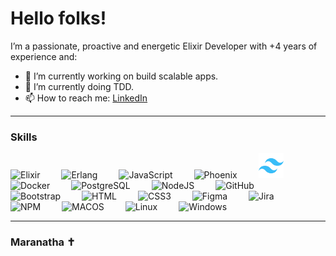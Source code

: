 # Hello folks!
I’m a passionate, proactive and energetic Elixir Developer with +4 years of experience and:
- 🔭 I’m currently working on build scalable apps.
- 🌱 I’m currently doing TDD.
- 📫 How to reach me: [LinkedIn](https://www.linkedin.com/in/misael-ralo/)

<!--![](https://komarev.com/ghpvc/?username=misaelralo&label=PROFILE+VIEWS) -->

  
------

### Skills
<div>
<img  alt="Elixir" width="40px" height="40px"  height="40px" style="padding-right:30px;" src="https://cdn.jsdelivr.net/gh/devicons/devicon/icons/elixir/elixir-original.svg" />
<img  alt="Erlang" width="40px" height="40px"  style="padding-right:30px;" src="https://cdn.jsdelivr.net/gh/devicons/devicon/icons/erlang/erlang-original.svg" />
<img  alt="JavaScript" width="40px" height="40px"  style="padding-right:30px;" src="https://cdn.jsdelivr.net/gh/devicons/devicon/icons/javascript/javascript-plain.svg" />
<img  alt="Phoenix" width="40px" height="40px"  style="padding-right:30px;" src="https://cdn.jsdelivr.net/gh/devicons/devicon/icons/phoenix/phoenix-original.svg" />
<img  alt="TailwindCSS" width="40px" height="40px"  style="padding-right:30px;" src="https://github.com/devicons/devicon/blob/v2.16.0/icons/tailwindcss/tailwindcss-original.svg" />
<img  alt="Docker" width="40px" height="40px"  style="padding-right:30px;" src="https://cdn.jsdelivr.net/gh/devicons/devicon/icons/docker/docker-original.svg" />
<img  alt="PostgreSQL" width="40px" height="40px"  style="padding-right:30px;" src="https://cdn.jsdelivr.net/gh/devicons/devicon/icons/postgresql/postgresql-original.svg" />
<img  alt="NodeJS" width="40px" height="40px"  style="padding-right:30px;" src="https://cdn.jsdelivr.net/gh/devicons/devicon/icons/nodejs/nodejs-original.svg" />
<img  alt="GitHub" width="40px" height="40px"  style="padding-right:30px;" src="https://cdn.jsdelivr.net/gh/devicons/devicon/icons/github/github-original.svg" />
<img  alt="Bootstrap" width="40px" height="40px"  style="padding-right:30px;" src="https://cdn.jsdelivr.net/gh/devicons/devicon/icons/bootstrap/bootstrap-original.svg" />
<img  alt="HTML" width="40px" height="40px"  style="padding-right:30px;" src="https://cdn.jsdelivr.net/gh/devicons/devicon/icons/html5/html5-original.svg" />
<img  alt="CSS3" width="40px" height="40px"  style="padding-right:30px;" src="https://cdn.jsdelivr.net/gh/devicons/devicon/icons/css3/css3-original.svg" />
<img  alt="Figma" width="40px" height="40px"  style="padding-right:30px;" src="https://cdn.jsdelivr.net/gh/devicons/devicon/icons/figma/figma-original.svg" />
<img  alt="Jira" width="40px" height="40px"  style="padding-right:30px;" src="https://cdn.jsdelivr.net/gh/devicons/devicon/icons/jira/jira-original.svg" />
<img  alt="NPM" width="40px" height="40px"  style="padding-right:30px;" src="https://cdn.jsdelivr.net/gh/devicons/devicon/icons/npm/npm-original-wordmark.svg" />
<img  alt="MACOS" width="40px" height="40px"  style="padding-right:30px;" src="https://cdn.jsdelivr.net/gh/devicons/devicon/icons/apple/apple-original.svg" />
<img  alt="Linux" width="40px" height="40px"  style="padding-right:30px;" src="https://cdn.jsdelivr.net/gh/devicons/devicon/icons/linux/linux-original.svg" />
<img  alt="Windows" width="40px" height="40px"  style="padding-right:30px;" src="https://cdn.jsdelivr.net/gh/devicons/devicon/icons/windows8/windows8-original.svg" />
</div>


------

<div align="left" style="width:100%;"> <h3> Maranatha ✝️ </h3> </div>



<!--
Icons -> https://github.com/devicons/devicon/tree/v2.15.1/icons/

![github stats](https://github-readme-stats.vercel.app/api?username=misaelralo&show_icons=true&count_private=true&include_all_commits=true&hide_title=true&cache_seconds=1800&theme=cobalt)
![github stats](https://github-readme-stats.vercel.app/api/top-langs?username=misaelralo&show_icons=true&count_private=true&include_all_commits=true&hide_title=true&cache_seconds=1800&theme=cobalt)

Here are some ideas to get you started:

- 🔭 I’m currently working on ...
- 🌱 I’m currently learning ...
- 👯 I’m looking to collaborate on ...
- 🤔 I’m looking for help with ...
- 💬 Ask me about ...
- 📫 How to reach me: ...
- 😄 Pronouns: ...
- ⚡ Fun fact: ...
-->
